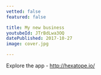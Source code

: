 ```yaml
---
vetted: false
featured: false

title: My new business
youtubeId: JTrBdLwa3OQ
datePublished: 2017-10-27
image: cover.jpg

---
```


Explore the app - <a href="http://hexatope.io/">http://hexatope.io/</a>
